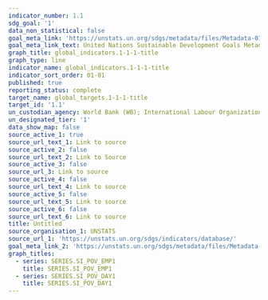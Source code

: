 ```yaml
---
indicator_number: 1.1
sdg_goal: '1'
data_non_statistical: false
goal_meta_link: 'https://unstats.un.org/sdgs/metadata/files/Metadata-01-01-01a.pdf'
goal_meta_link_text: United Nations Sustainable Development Goals Metadata (pdf 894kB)
graph_title: global_indicators.1-1-1-title
graph_type: line
indicator_name: global_indicators.1-1-1-title
indicator_sort_order: 01-01
published: true
reporting_status: complete
target_name: global_targets.1-1-1-title
target_id: '1.1'
un_custodian_agency: World Bank (WB); International Labour Organization (ILO)
un_designated_tier: '1'
data_show_map: false
source_active_1: true
source_url_text_1: Link to source
source_active_2: false
source_url_text_2: Link to Source
source_active_3: false
source_url_3: Link to source
source_active_4: false
source_url_text_4: Link to source
source_active_5: false
source_url_text_5: Link to source
source_active_6: false
source_url_text_6: Link to source
title: Untitled
source_organisation_1: UNSTATS
source_url_1: 'https://unstats.un.org/sdgs/indicators/database/'
goal_meta_link_2: 'https://unstats.un.org/sdgs/metadata/files/Metadata-01-01-01a.pdf'
graph_titles:
  - series: SERIES.SI_POV_EMP1
    title: SERIES.SI_POV_EMP1
  - series: SERIES.SI_POV_DAY1
    title: SERIES.SI_POV_DAY1
---
```

